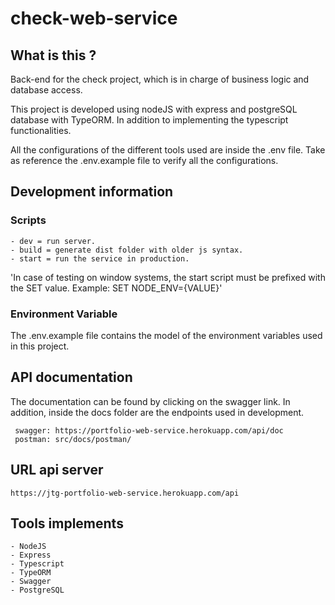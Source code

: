 # check-web-service

## What is this ?

Back-end for the check project, which is in charge of business logic and database access.

This project is developed using nodeJS with express and postgreSQL database with TypeORM. In addition to implementing the typescript functionalities.

All the configurations of the different tools used are inside the .env file. Take as reference the .env.example file to verify all the configurations.

## Development information

### Scripts

```
- dev = run server.
- build = generate dist folder with older js syntax.
- start = run the service in production.
```

'In case of testing on window systems, the start script must be prefixed with the SET value. Example: SET NODE_ENV={VALUE}'

### Environment Variable

The .env.example file contains the model of the environment variables used in this project.

## API documentation

The documentation can be found by clicking on the swagger link. In addition, inside the docs folder are the endpoints used in development.

```
 swagger: https://portfolio-web-service.herokuapp.com/api/doc
 postman: src/docs/postman/
```

## URL api server

```
https://jtg-portfolio-web-service.herokuapp.com/api
```

## Tools implements

```
- NodeJS
- Express
- Typescript
- TypeORM
- Swagger
- PostgreSQL
```
